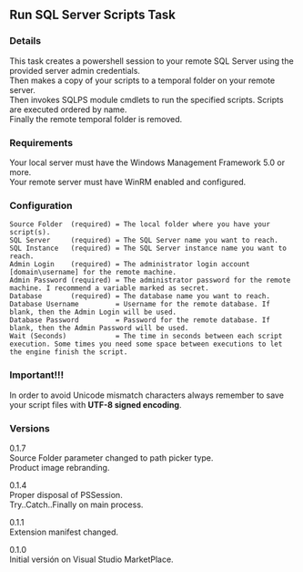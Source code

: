 ## Run SQL Server Scripts Task

### Details
This task creates a powershell session to your remote SQL Server using the provided server admin credentials.  
Then makes a copy of your scripts to a temporal folder on your remote server.  
Then invokes SQLPS module cmdlets to run the specified scripts. Scripts are executed ordered by name.  
Finally the remote temporal folder is removed.  

### Requirements
Your local server must have the Windows Management Framework 5.0 or more.  
Your remote server must have WinRM enabled and configured.

### Configuration
```
Source Folder  (required) = The local folder where you have your script(s).
SQL Server     (required) = The SQL Server name you want to reach.
SQL Instance   (required) = The SQL Server instance name you want to reach.
Admin Login    (required) = The administrator login account [domain\username] for the remote machine.
Admin Password (required) = The administrator password for the remote machine. I recommend a variable marked as secret.
Database       (required) = The database name you want to reach.
Database Username         = Username for the remote database. If blank, then the Admin Login will be used.
Database Password         = Password for the remote database. If blank, then the Admin Password will be used.
Wait (Seconds)            = The time in seconds between each script execution. Some times you need some space between executions to let the engine finish the script.
```

### Important!!!
In order to avoid Unicode mismatch characters always remember to save your script files with **UTF-8 signed encoding**.  

### Versions
0.1.7  
Source Folder parameter changed to path picker type.  
Product image rebranding. 

0.1.4  
Proper disposal of PSSession.  
Try..Catch..Finally on main process.  

0.1.1  
Extension manifest changed.  

0.1.0  
Initial versión on Visual Studio MarketPlace.  